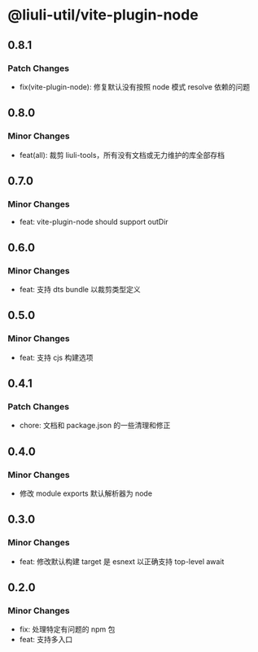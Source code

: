 # @liuli-util/vite-plugin-node

## 0.8.1

### Patch Changes

- fix(vite-plugin-node): 修复默认没有按照 node 模式 resolve 依赖的问题

## 0.8.0

### Minor Changes

- feat(all): 裁剪 liuli-tools，所有没有文档或无力维护的库全部存档

## 0.7.0

### Minor Changes

- feat: vite-plugin-node should support outDir

## 0.6.0

### Minor Changes

- feat: 支持 dts bundle 以裁剪类型定义

## 0.5.0

### Minor Changes

- feat: 支持 cjs 构建选项

## 0.4.1

### Patch Changes

- chore: 文档和 package.json 的一些清理和修正

## 0.4.0

### Minor Changes

- 修改 module exports 默认解析器为 node

## 0.3.0

### Minor Changes

- feat: 修改默认构建 target 是 esnext 以正确支持 top-level await

## 0.2.0

### Minor Changes

- fix: 处理特定有问题的 npm 包
- feat: 支持多入口
